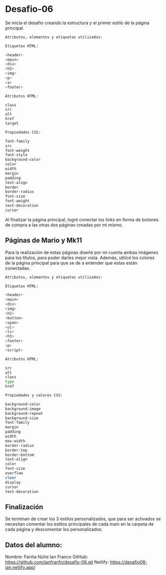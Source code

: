 # Desafio-06

Se inicia el desafio creando la estructura y el primer estilo de la página principal. 

```sh
Atributos, elementos y etiquetas utilizados:

Etiquetas HTML:

<header>
<main>
<div>
<h2>
<img>
<p>
<a>
<footer>

Atributos HTML:

class
src
alt
href
target

Propiedades CSS:

font-family
src
font-weight
font-style
background-color
color
width
margin
padding
text-align
border
border-radius
font-size
font-weight
text-decoration
cursor
```

Al finalizar la página principal, logré conectar los links en forma de botones de compra a las otras dos páginas creadas por mi mismo.

## Páginas de Mario y Mk11

Para la realización de estas páginas diseñé por mi cuenta ambas imágenes para los títulos, para poder darles mejor vista. 
Además, utilicé los colores de la página principal para que se de a entender que estas están conectadas. 

```sh
Atributos, elementos y etiquetas utilizados:

Etiquetas HTML:

<header>
<main>
<div>
<img>
<h2>
<button>
<span>
<ul>
<li>
<h3>
<footer>
<p>
<script>

Atributos HTML:

src
alt
class
type
href

Propiedades y valores CSS:

background-color
background-image
background-repeat
background-size
font-family
margin
padding
width
max-width
border-radius
border-top
border-bottom
text-align
color
font-size
overflow
clear
display
cursor
text-decoration
```

## Finalización

Se terminan de crear los 3 estilos personalizados, que para ser activados se necesitan comentar los estilos principales de cada main en la carpeta de cada página y descomentar los personalizados.

## Datos del alumno:

Nombre: Fariña Núñe Ian Franco
GitHub: https://github.com/ianfranfn/desafio-06.git
Netlify: https://desafio06-ian.netlify.app/